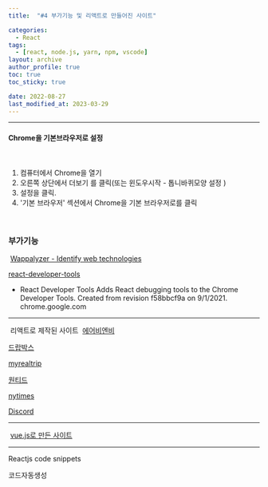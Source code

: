 ```yaml
---
title:  "#4 부가기능 및 리액트로 만들어진 사이트"

categories:
  - React
tags:
  - [react, node.js, yarn, npm, vscode]
layout: archive
author_profile: true
toc: true
toc_sticky: true

date: 2022-08-27
last_modified_at: 2023-03-29
---
```





---

#### Chrome을 기본브라우저로 설정
​
1. 컴퓨터에서 Chrome을 열기
2. 오른쪽 상단에서 더보기 를 클릭(또는 윈도우시작 - 톱니바퀴모양 설정 )
3. 설정을 클릭.
4. '기본 브라우저' 섹션에서 Chrome을 기본 브라우저로를 클릭

​
### 부가기능
​
[Wappalyzer - Identify web technologies](https://chrome.google.com/webstore/detail/wappalyzer/gppongmhjkpfnbhagpmjfkannfbllamg)


[react-developer-tools](https://chrome.google.com/webstore/detail/react-developer-tools/fmkadmapgofadopljbjfkapdkoienihi?hl=ko)

 
- React Developer Tools
Adds React debugging tools to the Chrome Developer Tools. Created from revision f58bbcf9a on 9/1/2021.
chrome.google.com

---
​
리액트로 제작된 사이트
​
[에어비엔비](https://www.airbnb.co.kr/​)

[드랍박스](https://www.dropbox.com/ko/)

[myrealtrip](https://www.myrealtrip.com/)

[원티드](https://www.wanted.co.kr/)

[nytimes](https://www.nytimes.com/section/universal/ko)

[Discord](https://support.discord.com/hc/ko)
​

---
​
[vue.js로 만든 사이트](https://vibe.naver.com)
​

---

Reactjs code snippets

코드자동생성